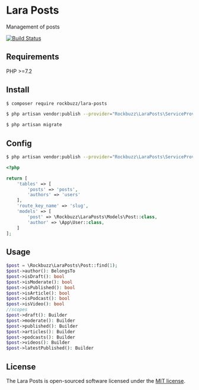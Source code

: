 # Lara Posts

Management of posts

[![Build Status](https://travis-ci.org/rockbuzz/lara-posts.svg?branch=master)](https://travis-ci.org/rockbuzz/lara-posts)

## Requirements

PHP >=7.2

## Install

```bash
$ composer require rockbuzz/lara-posts
```

```bash
$ php artisan vendor:publish --provider="Rockbuzz\LaraPosts\ServiceProvider" --tag="migrations"
```

```bash
$ php artisan migrate
```

## Config

```bash
$ php artisan vendor:publish --provider="Rockbuzz\LaraPosts\ServiceProvider" --tag="config"
```

```php
<?php

return [
    'tables' => [
        'posts' => 'posts',
        'authors' => 'users'
    ],
    'route_key_name' => 'slug',
    'models' => [
        'post' => \Rockbuzz\LaraPosts\Models\Post::class,
        'author' => \App\User::class,
    ]
];
```

## Usage

```php
$post = \Rockbuzz\LaraPosts\Post::find(1);
$post->author(): BelongsTo
$post->isDraft(): bool
$post->isModerate(): bool
$post->isPublished(): bool
$post->isArticle(): bool
$post->isPodcast(): bool
$post->isVideo(): bool
//scopes
$post->draft(): Builder
$post->moderate(): Builder
$post->published(): Builder
$post->articles(): Builder
$post->podcasts(): Builder
$post->videos(): Builder
$post->latestPublished(): Builder
```

## License

The Lara Posts is open-sourced software licensed under the [MIT license](https://opensource.org/licenses/MIT).